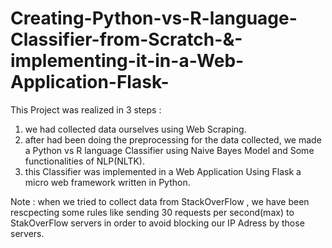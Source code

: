 # Creating-Python-vs-R-language-Classifier-from-Scratch-&-implementing-it-in-a-Web-Application-Flask-
This Project was realized in 3 steps : 
1) we had collected data ourselves using Web Scraping.
2) after had been doing the preprocessing for the data collected, we made a Python vs R language Classifier using Naive Bayes Model and Some functionalities of NLP(NLTK).
3) this Classifier was implemented in a Web Application Using Flask a micro web framework written in Python.

Note : when we tried to collect data from StackOverFlow , we have been rescpecting some rules like sending 30 requests per second(max) to StakOverFlow servers in order to avoid blocking our IP Adress by those servers.
